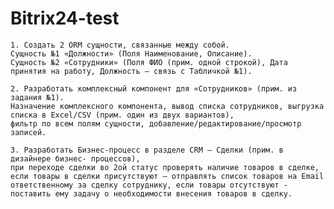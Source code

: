 # Bitrix24-test
    1. Создать 2 ORM сущности, связанные между собой. 
    Сущность №1 «Должности» (Поля Наименование, Описание). 
    Сущность №2 «Сотрудники» (Поля ФИО (прим. одной строкой), Дата принятия на работу, Должность — связь с Табличкой №1). 
    
    2. Разработать комплексный компонент для «Сотрудников» (прим. из задания №1). 
    Назначение комплексного компонента, вывод списка сотрудников, выгрузка списка в Excel/CSV (прим. один из двух вариантов), 
    фильтр по всем полям сущности, добавление/редактирование/просмотр записей.
    
    3. Разработать Бизнес-процесс в разделе CRM — Сделки (прим. в дизайнере бизнес- процессов), 
    при переходе сделки во 2ой статус проверять наличие товаров в сделке, если товары в сделки присутствуют — отправлять список товаров на Email 
    ответственному за сделку сотруднику, если товары отсутствуют - поставить ему задачу о необходимости внесения товаров в сделку.  
